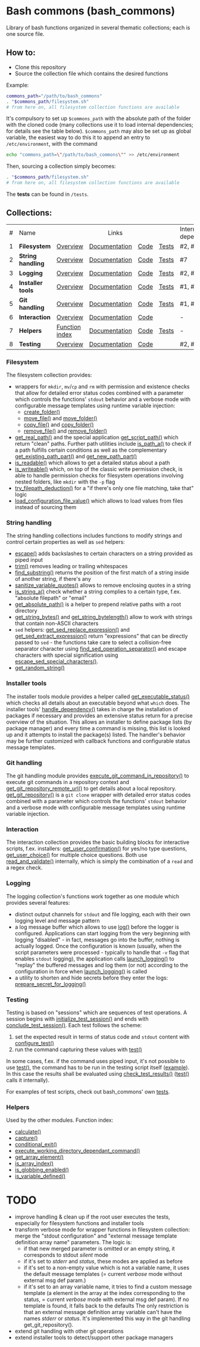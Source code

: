 # Bash commons (bash_commons)
Library of bash functions organized in several thematic collections; each is one source file. 

## How to:
- Clone this repository
- Source the collection file which contains the desired functions

Example:
```bash
commons_path="/path/to/bash_commons"
. "$commons_path/filesystem.sh"
# from here on, all filesystem collection functions are available
```
It's compulsory to set up `$commons_path` with the absolute path of the folder with the cloned code (many collections use it to load internal dependencies; for details see the table below). `$commons_path` may also be set up as global variable, the easiest way to do this it to append an entry to  `/etc/environment`, with the command
```bash
echo "commons_path=\"/path/to/bash_commons\"" >> /etc/environment
```
Then, sourcing a collection simply becomes: 
```bash
. "$commons_path/filesystem.sh"
# from here on, all filesystem collection functions are available
```

The **tests** can be found in `/tests`. 

## Collections:
<table>
<tr><td>#</td><td>Name</td><td colspan="4" align="center">Links</td><td>Internal dependency</td></tr>
<tr><td>1</td><td><b>Filesystem</b></td><td><a href="#filesystem">Overview</a></td><td><a href="filesystem.md">Documentation</a></td><td><a href="filesystem.sh">Code</a></td>
	<td><a href="tests/filesystem.sh">Tests</a></td><td>#2, #7</td></tr>
<tr><td>2</td><td><b>String handling</b></td><td><a href="#string-handling">Overview</a></td><td><a href="string_handling.md">Documentation</a></td>
	<td><a href="string_handling.sh">Code</a></td><td><a href="tests/string_handling.sh">Tests</a></td><td>#7</td></tr>
<tr><td>3</td><td><b>Logging</b></td><td><a href="#logging">Overview</a></td><td><a href="logging.md">Documentation</a></td>
	<td><a href="logging.sh">Code</a></td><td><a href="tests/logging.sh">Tests</a></td><td>#2, #7</td></tr>
<tr><td>4</td><td><b>Installer tools</b></td><td><a href="#installer-tools">Overview</a></td><td><a href="installer_tools.md">Documentation</a></td>
	<td><a href="installer_tools.sh">Code</a></td><td><a href="tests/installer_tools.sh">Tests</a></td><td>#1, #2, #7</td></tr>
<tr><td>5</td><td><b>Git handling</b></td><td><a href="#git-handling">Overview</a></td><td><a href="git_handling.md">Documentation</a></td>
	<td><a href="git_handling.sh">Code</a></td><td><a href="tests/git_handling.sh">Tests</a></td><td>#1, #2, #7</td></tr>
<tr><td>6</td><td><b>Interaction</b></td><td><a href="#interaction">Overview</a></td><td><a href="interaction.md">Documentation</a></td>
	<td><a href="interaction.sh">Code</a></td><td></td><td>-</td></tr>
<tr><td>7</td><td><b>Helpers</b></td><td><a href="#helpers">Function index</a></td><td><a href="helpers.md">Documentation</a></td>
	<td><a href="helpers.sh">Code</a></td><td><a href="tests/helpers.sh">Tests</a></td><td>-</td></tr>
<tr><td>8</td><td><b>Testing</b></td><td><a href="#testing">Overview</a></td><td><a href="testing.md">Documentation</a></td><td><a href="testing.sh">Code</a></td>
	<td></td><td>#2, #7</td></tr>
</table>

### Filesystem
The filesystem collection provides: 
- wrappers for `mkdir`, `mv`/`cp` and `rm` with permission and existence checks that allow for detailed error status codes 
  combined with a parameter which controls the functions' `stdout` behavior and a verbose mode with configurable 
  message templates using runtime variable injection:
	- [create_folder()](filesystem.md#create_folder)
	- [move_file()](filesystem.md#move_file) and [move_folder()](filesystem.md#move_folder)
	- [copy_file()](filesystem.md#copy_file) and [copy_folder()](filesystem.md#copy_folder)
	- [remove_file()](filesystem.md#remove_file) and [remove_folder()](filesystem.md#remove_folder)
- [get_real_path()](filesystem.md#get_real_path) and the special application [get_script_path()](filesystem.md#get_script_path) 
  which return "clean" paths. Further path utilities include [is_path_a()](filesystem.md#is_path_a) to check if a path fulfills certain conditions as
  well as the complementary [get_existing_path_part()](filesystem.md#get_existing_path_part) and [get_new_path_part()](filesystem.md#get_new_path_part)
- [is_readable()](filesystem.md#is_readable) which allows to get a detailed status about a path
- [is_writeable()](filesystem.md#is_writeable) which, on top of the classic write permission check, is able to handle permission 
  checks for filesystem operations involving nested folders, like `mkdir` with the `-p` flag
- [try_filepath_deduction()](filesystem.md#try_filepath_deduction) for a "if there's only one file matching, take that" logic
- [load_configuration_file_value()](filesystem.md#load_configuration_file_value) which allows to load values from files instead of
  sourcing them

### String handling
The string handling collections includes functions to modify strings and control certain properties as well as `sed` helpers:
- [escape()](string_handling.md#escape) adds backslashes to certain characters on a string provided as piped input
- [trim()](string_handling.md#trim) removes leading or trailing whitespaces
- [find_substring()](string_handling.md#find_substring) returns the position of the first match of a string inside of another string, 
  if there's any
- [sanitize_variable_quotes()](string_handling.md#sanitize_variable_quotes) allows to remove enclosing quotes in a string
- [is_string_a()](string_handling.md#is_string_a) check  whether a string complies to a certain type, f.ex. "absolute filepath" or "email"
- [get_absolute_path()](string_handling.md#get_absolute_path) is a helper to prepend relative paths with a root directory
- [get_string_bytes()](string_handling.md#get_string_bytes) and [get_string_bytelength()](string_handling.md#get_string_bytelength) 
  allow to work with strings that contain non-ASCII characters
- `sed` helpers: [get_sed_replace_expression()](string_handling.md#get_sed_replace_expression) and 
  [get_sed_extract_expression()](string_handling.md#get_sed_extract_expression) return "expressions" that can be directly
  passed to `sed` - the functions take care to select a collision-free separator character using 
  [find_sed_operation_separator()](string_handling.md#find_sed_operation_separator) and escape characters with special signification 
  using [escape_sed_special_characters()](string_handling.md#escape_sed_special_characters). 
- [get_random_string()](helpers.md#get_random_string) 

### Installer tools
The installer tools module provides a helper called [get_executable_status()](installer_tools.md#get_executable_status) which checks all 
details about an executable beyond what `which` does. The installer tools' [handle_dependency()](installer_tools.md#handle_dependency) takes 
in charge the installation of packages if necessary and provides an extensive status return for a precise overview of the situation. 
This allows an installer to define package lists (by package manager) and every time a command is missing, this list is looked up and it 
attempts to install the package(s) listed. The handler's behavior may be further customized with callback functions and configurable 
status message templates. 

### Git handling
The git handling module provides [execute_git_command_in_repository()](git_handling.md#execute_git_command_in_repository) to execute git
commands in a repository context and [get_git_repository_remote_url()](git_handling.md#get_git_repository_remote_url) to get details
about a local repository. [get_git_repository()](git_handling.md#get_git_repository) is a `git clone` wrapper with detailed error status codes
combined with a parameter which controls the functions' `stdout` behavior and a verbose mode with configurable  message templates using runtime
variable injection.


### Interaction
The interaction collection provides the basic building blocks for interactive scripts, f.ex. installers:
[get_user_confirmation()](interaction.md#get_user_confirmation) for yes/no type questions,
[get_user_choice()](interaction.md#get_user_choice) for multiple choice questions. Both use
[read_and_validate()](interaction.md#read_and_validate) internally, which is simply the combination of a `read` and a regex check.

### Logging
The logging collection's functions work together as one module which provides several features:
- distinct output channels for `stdout` and file logging, each with their own logging level and message pattern
- a log message buffer which allows to use [log()](logging.md#log) before the logger is configured. Applications can start logging
  from the very beginning with logging "disabled" - in fact, messages go into the buffer, nothing is actually logged. Once the configuration
  is known (usually, when the script parameters were processed - typically to handle that `-v` flag that enables `stdout` logging), the
  application calls [launch_logging()](logging.md#launch_logging) to "replay" the buffered messages and log them (or not) according to the
  configuration in force when [launch_logging()](logging.md#launch_logging) is called
- a utility to shorten and hide secrets before they enter the logs: [prepare_secret_for_logging()](logging.md#prepare_secret_for_logging)

### Testing
Testing is based on "sessions" which are sequences of test operations. A session begins with [initialize_test_session()](testing.md#initialize_test_session)
and ends with [conclude_test_session()](testing.md#conclude_test_session). Each test follows the scheme:

1. set the expected result in terms of status code and `stdout` content with [configure_test()](testing.md#configure_test)
2. run the command capturing these values with [test()](testing.md#test)

In some cases, f.ex. if the command uses piped input, it's not possible to use [test()](testing.md#test), the command has to be run in the testing script
itself ([example](tests/helpers.sh#L99)). In this case the results shall be evaluated using [check_test_results()](testing.md#check_test_results)
([test()](testing.md#test) calls it internally).

For examples of test scripts, check out bash_commons' own [tests](tests).

### Helpers
Used by the other modules. Function index:

- [calculate()](helpers.md#calculate)
- [capture()](helpers.md#capture)
- [conditional_exit()](helpers.md#conditional_exit)
- [execute_working_directory_dependant_command()](helpers.md#execute_working_directory_dependant_command)
- [get_array_element()](helpers.md#get_array_element)
- [is_array_index()](helpers.md#is_array_index)
- [is_globbing_enabled()](helpers.md#is_globbing_enabled)
- [is_variable_defined()](helpers.md#is_variable_defined)

# TODO
- improve handling & clean up if the root user executes the tests, especially for filesystem functions and installer tools
- transform verbose mode for wrapper functions in filesystem collection: merge the "stdout configuration" and "external message template definition array name" parameters.
  The logic is:
	- if that new merged parameter is omitted or an empty string, it corresponds to stdout *silent* mode
	- if it's set to *stderr* and *status*, these modes are applied as before
	- if it's set to a non-empty value which is not a variable name, it uses the default message templates (= current *verbose* mode without external msg def param.)
	- if it's set to an array variable name, it tries to find a custom message template (a element in the array at the index corresponding to the status, 
          = current *verbose* mode with external msg def param). If no template is found, it falls back to the defaults
  The only restriction is that an external message definition array variable can't have the names *stderr* or *status*. It's implemented this way in the git handling
  get_git_repository(). 
- extend git handling with other git operations
- extend installer tools to detect/support other package managers
